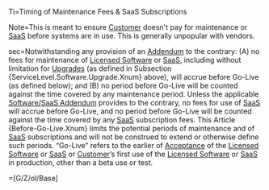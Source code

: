 Ti=Timing of Maintenance Fees & SaaS Subscriptions

Note=This is meant to ensure <a href='#Def.Customer.sec' class='definedterm'>Customer</a> doesn't pay for maintenance or <a href='#Def.SaaS.sec' class='definedterm'>SaaS</a> before systems are in use. This is generally unpopular with vendors.

sec=Notwithstanding any provision of an <a href='#Def.Addendum.sec' class='definedterm'>Addendum</a> to the contrary: (A) no fees for maintenance of <a href='#Def.Licensed_Software.sec' class='definedterm'>Licensed Software</a> or <a href='#Def.SaaS.sec' class='definedterm'>SaaS</a>, including without limitation for <a href='#Def.Upgrade.sec' class='definedterm'>Upgrades</a> (as defined in Subsection {ServiceLevel.Software.Upgrade.Xnum} above), will accrue before Go-Live (as defined below); and (B) no period before Go-Live will be counted against the time covered by any maintenance period. Unless the applicable <a href='#Def.Software/SaaS_Addendum.sec' class='definedterm'>Software/SaaS Addendum</a> provides to the contrary, no fees for use of <a href='#Def.SaaS.sec' class='definedterm'>SaaS</a> will accrue before Go-Live, and no period before Go-Live will be counted against the time covered by any <a href='#Def.SaaS.sec' class='definedterm'>SaaS</a> subscription fees. This Article {Before-Go-Live.Xnum} limits the potential periods of maintenance and of <a href='#Def.SaaS.sec' class='definedterm'>SaaS</a> subscriptions and will not be construed to extend or otherwise define such periods. “Go-Live” refers to the earlier of <a href='#Def.Acceptance.sec' class='definedterm'>Acceptance</a> of the <a href='#Def.Licensed_Software.sec' class='definedterm'>Licensed Software</a> or <a href='#Def.SaaS.sec' class='definedterm'>SaaS</a> or <a href='#Def.Customer.sec' class='definedterm'>Customer</a>’s first use of the <a href='#Def.Licensed_Software.sec' class='definedterm'>Licensed Software</a> or <a href='#Def.SaaS.sec' class='definedterm'>SaaS</a> in production, other than a beta use or test.

=[G/Z/ol/Base]
